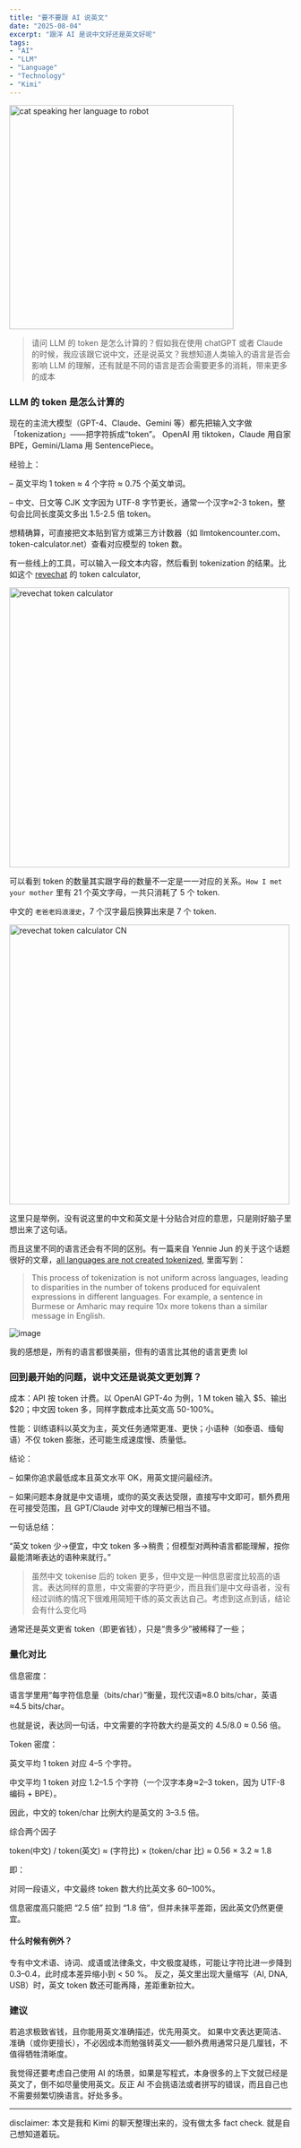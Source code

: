 ```yaml
---
title: "要不要跟 AI 说英文"
date: "2025-08-04"
excerpt: "跟洋 AI 是说中文好还是英文好呢"
tags:
- "AI"
- "LLM"
- "Language"
- "Technology"
- "Kimi"
---
```


<img src="/images/llm-lang-1.jpg" alt="cat speaking her language to robot" width="400" />

> 请问 LLM 的 token 是怎么计算的？假如我在使用 chatGPT 或者 Claude 的时候，我应该跟它说中文，还是说英文？我想知道人类输入的语言是否会影响 LLM 的理解，还有就是不同的语言是否会需要更多的消耗，带来更多的成本 

### LLM 的 token 是怎么计算的
现在的主流大模型（GPT-4、Claude、Gemini 等）都先把输入文字做「tokenization」——把字符拆成“token”。
OpenAI 用 tiktoken，Claude 用自家 BPE，Gemini/Llama 用 SentencePiece。


经验上：

– 英文平均 1 token ≈ 4 个字符 ≈ 0.75 个英文单词。

– 中文、日文等 CJK 文字因为 UTF-8 字节更长，通常一个汉字≈2-3 token，整句会比同长度英文多出 1.5-2.5 倍 token。

想精确算，可直接把文本贴到官方或第三方计数器（如 llmtokencounter.com、token-calculator.net）查看对应模型的 token 数。

有一些线上的工具，可以输入一段文本内容，然后看到 tokenization 的结果。比如这个 [revechat](https://www.revechat.com/token-calculator/) 的 token calculator,

<img src="/images/llm-lang-2.jpg" alt="revechat token calculator" width="500" />

可以看到 token 的数量其实跟字母的数量不一定是一一对应的关系。`How I met your mother` 里有 21 个英文字母，一共只消耗了 5 个 token. 

中文的 `老爸老妈浪漫史`，7 个汉字最后换算出来是 7 个 token. 

<img src="/images/llm-lang-3.jpg" alt="revechat token calculator CN" width="500" />


这里只是举例，没有说这里的中文和英文是十分贴合对应的意思，只是刚好脑子里想出来了这句话。

而且这里不同的语言还会有不同的区别。有一篇来自 Yennie Jun 的关于这个话题很好的文章，[all languages are not created tokenized](https://www.artfish.ai/p/all-languages-are-not-created-tokenized), 里面写到：

> This process of tokenization is not uniform across languages, leading to disparities in the number of tokens produced for equivalent expressions in different languages. For example, a sentence in Burmese or Amharic may require 10x more tokens than a similar message in English.

![image](/images/llm-lang-4.jpg)

我的感想是，所有的语言都很美丽，但有的语言比其他的语言更贵 lol

### 回到最开始的问题，说中文还是说英文更划算？


成本：API 按 token 计费。以 OpenAI GPT-4o 为例，1 M token 输入 $5、输出 $20；中文因 token 多，同样字数成本比英文高 50-100%。

性能：训练语料以英文为主，英文任务通常更准、更快；小语种（如泰语、缅甸语）不仅 token 膨胀，还可能生成速度慢、质量低。

结论：

– 如果你追求最低成本且英文水平 OK，用英文提问最经济。

– 如果问题本身就是中文语境，或你的英文表达受限，直接写中文即可，额外费用在可接受范围，且 GPT/Claude 对中文的理解已相当不错。

一句话总结：

“英文 token 少→便宜，中文 token 多→稍贵；但模型对两种语言都能理解，按你最能清晰表达的语种来就行。”

> 虽然中文 tokenise 后的 token 更多，但中文是一种信息密度比较高的语言。表达同样的意思，中文需要的字符更少，而且我们是中文母语者，没有经过训练的情况下很难用简短干练的英文表达自己。考虑到这点到话，结论会有什么变化吗

通常还是英文更省 token（即更省钱），只是“贵多少”被稀释了一些；

### 量化对比

信息密度：

语言学里用“每字符信息量（bits/char）”衡量，现代汉语≈8.0 bits/char，英语≈4.5 bits/char。

也就是说，表达同一句话，中文需要的字符数大约是英文的 4.5/8.0 ≈ 0.56 倍。

Token 密度：

英文平均 1 token 对应 4–5 个字符。

中文平均 1 token 对应 1.2–1.5 个字符（一个汉字本身≈2–3 token，因为 UTF-8 编码 + BPE）。

因此，中文的 token/char 比例大约是英文的 3–3.5 倍。

综合两个因子

token(中文) / token(英文) ≈ (字符比) × (token/char 比) ≈ 0.56 × 3.2 ≈ 1.8

即：

对同一段语义，中文最终 token 数大约比英文多 60–100%。

信息密度高只能把 “2.5 倍” 拉到 “1.8 倍”，但并未抹平差距，因此英文仍然更便宜。

#### 什么时候有例外？

专有中文术语、诗词、成语或法律条文，中文极度凝练，可能让字符比进一步降到 0.3–0.4，此时成本差异缩小到 &lt; 50 %。
反之，英文里出现大量缩写（AI, DNA, USB）时，英文 token 数还可能再降，差距重新拉大。

### 建议

若追求极致省钱，且你能用英文准确描述，优先用英文。
如果中文表达更简洁、准确（或你更擅长），不必因成本而勉强转英文——额外费用通常只是几厘钱，不值得牺牲清晰度。

我觉得还要考虑自己使用 AI 的场景，如果是写程式，本身很多的上下文就已经是英文了，倒不如尽量使用英文。反正 AI 不会挑语法或者拼写的错误，而且自己也不需要频繁切换语言。好处多多。 


---

disclaimer: 本文是我和 Kimi 的聊天整理出来的，没有做太多 fact check. 就是自己想知道着玩。

